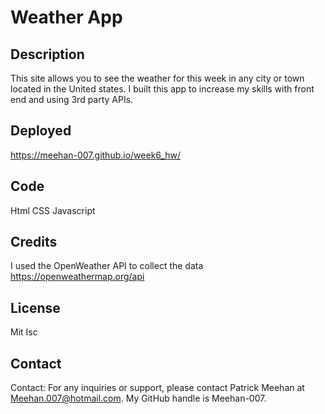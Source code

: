# Weather App

## Description

This site allows you to see the weather for this week in any city or town located in the United states. I built this app 
to increase my skills with front end and using 3rd party APIs. 


## Deployed
https://meehan-007.github.io/week6_hw/ 

## Code 
Html 
CSS 
Javascript

## Credits

I used the OpenWeather API to collect the data https://openweathermap.org/api

## License

Mit 
Isc 

## Contact 

Contact:
For any inquiries or support, please contact Patrick Meehan at Meehan.007@hotmail.com. My GitHub handle is Meehan-007.
